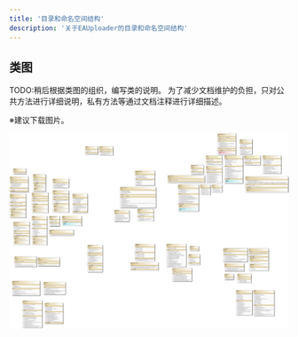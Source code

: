 ```yaml
---
title: '目录和命名空间结构'
description: '关于EAUploader的目录和命名空间结构'
---
```


## 类图

TODO:稍后根据类图的组织，编写类的说明。
为了减少文档维护的负担，只对公共方法进行详细说明，私有方法等通过文档注释进行详细描述。

※建议下载图片。

![ClassDiagram1.png](ClassDiagram1.png)

